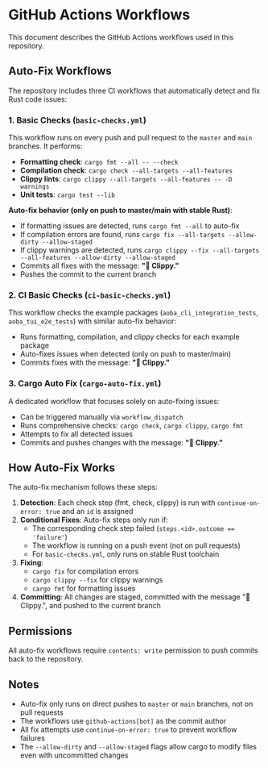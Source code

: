 # GitHub Actions Workflows

This document describes the GitHub Actions workflows used in this repository.

## Auto-Fix Workflows

The repository includes three CI workflows that automatically detect and fix Rust code issues:

### 1. Basic Checks (`basic-checks.yml`)

This workflow runs on every push and pull request to the `master` and `main` branches. It performs:

- **Formatting check**: `cargo fmt --all -- --check`
- **Compilation check**: `cargo check --all-targets --all-features`
- **Clippy lints**: `cargo clippy --all-targets --all-features -- -D warnings`
- **Unit tests**: `cargo test --lib`

**Auto-fix behavior (only on push to master/main with stable Rust)**:
- If formatting issues are detected, runs `cargo fmt --all` to auto-fix
- If compilation errors are found, runs `cargo fix --all-targets --allow-dirty --allow-staged`
- If clippy warnings are detected, runs `cargo clippy --fix --all-targets --all-features --allow-dirty --allow-staged`
- Commits all fixes with the message: **"🎨 Clippy."**
- Pushes the commit to the current branch

### 2. CI Basic Checks (`ci-basic-checks.yml`)

This workflow checks the example packages (`aoba_cli_integration_tests`, `aoba_tui_e2e_tests`) with similar auto-fix behavior:

- Runs formatting, compilation, and clippy checks for each example package
- Auto-fixes issues when detected (only on push to master/main)
- Commits fixes with the message: **"🎨 Clippy."**

### 3. Cargo Auto Fix (`cargo-auto-fix.yml`)

A dedicated workflow that focuses solely on auto-fixing issues:

- Can be triggered manually via `workflow_dispatch`
- Runs comprehensive checks: `cargo check`, `cargo clippy`, `cargo fmt`
- Attempts to fix all detected issues
- Commits and pushes changes with the message: **"🎨 Clippy."**

## How Auto-Fix Works

The auto-fix mechanism follows these steps:

1. **Detection**: Each check step (fmt, check, clippy) is run with `continue-on-error: true` and an `id` is assigned
2. **Conditional Fixes**: Auto-fix steps only run if:
   - The corresponding check step failed (`steps.<id>.outcome == 'failure'`)
   - The workflow is running on a push event (not on pull requests)
   - For `basic-checks.yml`, only runs on stable Rust toolchain
3. **Fixing**:
   - `cargo fix` for compilation errors
   - `cargo clippy --fix` for clippy warnings
   - `cargo fmt` for formatting issues
4. **Committing**: All changes are staged, committed with the message "🎨 Clippy.", and pushed to the current branch

## Permissions

All auto-fix workflows require `contents: write` permission to push commits back to the repository.

## Notes

- Auto-fix only runs on direct pushes to `master` or `main` branches, not on pull requests
- The workflows use `github-actions[bot]` as the commit author
- All fix attempts use `continue-on-error: true` to prevent workflow failures
- The `--allow-dirty` and `--allow-staged` flags allow cargo to modify files even with uncommitted changes
